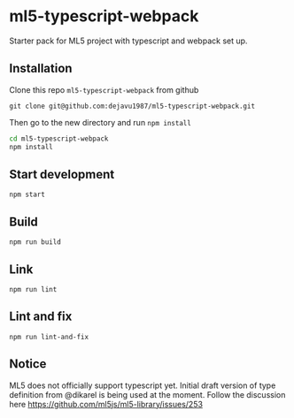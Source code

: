 # ml5-typescript-webpack
Starter pack for ML5 project with typescript and webpack set up.


## Installation

Clone this repo `ml5-typescript-webpack` from github

```git
git clone git@github.com:dejavu1987/ml5-typescript-webpack.git

```

Then go to the new directory and run `npm install`

```bash
cd ml5-typescript-webpack
npm install
```


## Start development

```
npm start
```


## Build

```
npm run build
```


## Link

```
npm run lint
```

## Lint and fix

```
npm run lint-and-fix
```

## Notice
ML5 does not officially support typescript yet. Initial draft version of type definition from @dikarel is being used at the moment.
Follow the discussion here https://github.com/ml5js/ml5-library/issues/253


